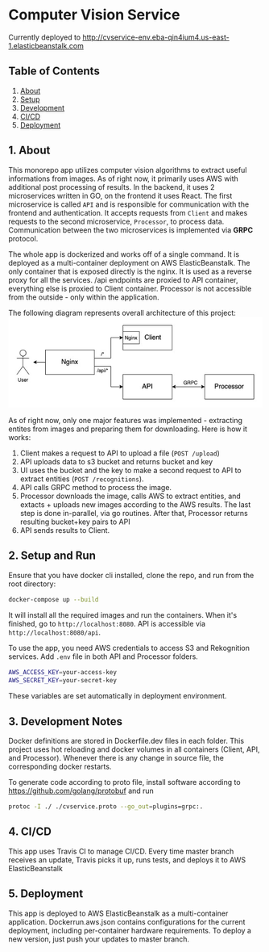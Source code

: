 # Computer Vision Service
Currently deployed to http://cvservice-env.eba-qin4ium4.us-east-1.elasticbeanstalk.com

## Table of Contents
1. [About](#1.-about)
2. [Setup](#2.-setup)
3. [Development](#3.-development)
4. [CI/CD](#4.-ci/cd)
5. [Deployment](#5.-deployment)

## 1. About
This monorepo app utilizes computer vision algorithms to extract useful informations from images. As of right now, it primarily uses AWS with additional post processing of results. In the backend, it uses 2 microservices written in GO, on the frontend it uses React. The first microservice is called `API` and is responsible for communication with the frontend and authentication. It accepts requests from `Client` and makes requests to the second microservice, `Processor`, to process data. Communication between the two microservices is implemented via **GRPC** protocol.

The whole app is dockerized and works off of a single command. It is deployed as a multi-container deployment on AWS ElasticBeanstalk. The only container that is exposed directly is the nginx. It is used as a reverse proxy for all the services. /api endpoints are proxied to API container, everything else is proxied to Client container. Processor is not accessible from the outside - only within the application.

The following diagram represents overall architecture of this project:
![architecture](./architecture.jpg)

As of right now, only one major features was implemented - extracting entites from images and preparing them for downloading. Here is how it works:
1. Client makes a request to API to upload a file (`POST /upload`)
2. API uploads data to s3 bucket and returns bucket and key
3. UI uses the bucket and the key to make a second request to API to extract entities (`POST /recognitions`). 
4. API calls GRPC method to process the image.
5. Processor downloads the image, calls AWS to extract entities, and extacts + uploads new images according to the AWS results. The last step is done in-parallel, via go routines. After that, Processor returns resulting bucket+key pairs to API
6. API sends results to Client.

## 2. Setup and Run
Ensure that you have docker cli installed, clone the repo, and run from the root directory:

```bash
docker-compose up --build
```

It will install all the required images and run the containers. When it's finished, go to `http://localhost:8080`. API is accessible via `http://localhost:8080/api`.

To use the app, you need AWS credentials to access S3 and Rekognition services. Add `.env` file in both API and Processor folders.

```bash
AWS_ACCESS_KEY=your-access-key
AWS_SECRET_KEY=your-secret-key
```

These variables are set automatically in deployment environment.


## 3. Development Notes
Docker definitions are stored in Dockerfile.dev files in each folder. 
This project uses hot reloading and docker volumes in all containers (Client, API, and Processor). Whenever there is any change in source file, the corresponding docker restarts.

To generate code according to proto file, install software according to https://github.com/golang/protobuf and run
```bash
protoc -I ./ ./cvservice.proto --go_out=plugins=grpc:.
```

## 4. CI/CD
This app uses Travis CI to manage CI/CD. Every time master branch receives an update, Travis picks it up, runs tests, and deploys it to AWS ElasticBeanstalk

## 5. Deployment
This app is deployed to AWS ElasticBeanstalk as a multi-container application. Dockerrun.aws.json contains configurations for the current deployment, including per-container hardware requirements. To deploy a new version, just push your updates to master branch.